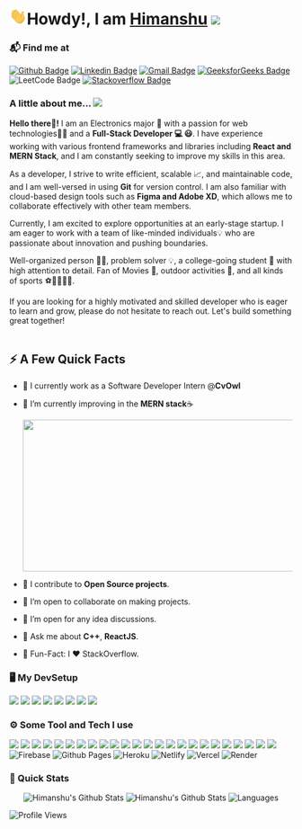 
<h1> <img src="https://raw.githubusercontent.com/ABSphreak/ABSphreak/master/gifs/Hi.gif" height="30px">Howdy!, I am <a href="https://github.com/Himanshu-370">Himanshu</a> <img height="30px" src="https://emojis.slackmojis.com/emojis/images/1531849430/4246/blob-sunglasses.gif?1531849430"></h1>
</h1>

### 📬 Find me at

[![Github Badge](https://img.shields.io/badge/GitHub-100000?style=for-the-badge&logo=github&logoColor=white)](https://github.com/Himanshu-370)
[![Linkedin Badge](https://img.shields.io/badge/LinkedIn-0077B5?style=for-the-badge&logo=linkedin&logoColor=white)](https://www.linkedin.com/in/himanshu-singh-85454b160/)
[![Gmail Badge](https://img.shields.io/badge/Gmail-D14836?style=for-the-badge&logo=gmail&logoColor=white)](mailto:himanshuich20@gmail.com)
[![GeeksforGeeks Badge](https://img.shields.io/badge/GeeksforGeeks-298D46?style=for-the-badge&logo=geeksforgeeks&logoColor=white)](https://auth.geeksforgeeks.org/user/himanshuich20/profile)
![LeetCode Badge](https://img.shields.io/badge/LeetCode-000000?style=for-the-badge&logo=LeetCode&logoColor=#d16c06)
[![Stackoverflow Badge](https://img.shields.io/badge/Stack_Overflow-FE7A16?style=for-the-badge&logo=stack-overflow&logoColor=white)](https://stackoverflow.com/users/19116823/himanshu-singh)

### A little about me... <img src="https://media.giphy.com/media/VgCDAzcKvsR6OM0uWg/giphy.gif" width="50">

**Hello there👋!** I am an Electronics major 📖 with a passion for web technologies🧑‍💻 and a **Full-Stack Developer 💻 😃**. I have experience working with various frontend frameworks and libraries including **React and MERN Stack**, and I am constantly seeking to improve my skills in this area.

As a developer, I strive to write efficient, scalable 📈, and maintainable code, and I am well-versed in using **Git** for version control. I am also familiar with cloud-based design tools such as **Figma and Adobe XD**, which allows me to collaborate effectively with other team members.

Currently, I am excited to explore opportunities at an early-stage startup. I am eager to work with a team of like-minded individuals💡 who are passionate about innovation and pushing boundaries.

Well-organized person 👨‍💼, problem solver 💡, a college-going student 🏫 with high attention to detail. Fan of Movies 🍿, outdoor activities 👟, and all kinds of sports ⚽🏏🏓🏊‍♂️.

If you are looking for a highly motivated and skilled developer who is eager to learn and grow, please do not hesitate to reach out. Let's build something great together!
<br/><br/>

## ⚡️ A Few Quick Facts

- 🔭 I currently work as a Software Developer Intern @**CvOwl**
- 🌱 I’m currently improving in the **MERN stack**☕

  <img width="490" height="270" src="https://media.giphy.com/media/toXKzaJP3WIgM/giphy.gif" align=center>

- 📝 I contribute to **Open Source projects**.
- 👯 I’m open to collaborate on making projects.
- 🤔 I’m open for any idea discussions.
- 💬 Ask me about **C++**, **ReactJS**.
- 🎉 Fun-Fact: I ❤️ StackOverflow.

### 🖥️ My DevSetup

<img src="https://img.shields.io/badge/Intel%20Core_i5_10th-0071C5?style=for-the-badge&logo=intel&logoColor=white"> <img src="https://img.shields.io/badge/NVIDIA-GTX1650-76B900?style=for-the-badge&logo=nvidia&logoColor=white"> <img src="https://img.shields.io/badge/windows%20terminal-4D4D4D?style=for-the-badge&logo=windows%20terminal&logoColor=white"> <img src="https://img.shields.io/badge/Windows-0078D6?style=for-the-badge&logo=windows&logoColor=white"> <img src="https://img.shields.io/badge/Spotify-1ED760?&style=for-the-badge&logo=spotify&logoColor=white"> <img src="https://img.shields.io/badge/Google_chrome-4285F4?style=for-the-badge&logo=Google-chrome&logoColor=white"> <img src="https://img.shields.io/badge/YouTube-FF0000?style=for-the-badge&logo=youtube&logoColor=white"> <img src="https://img.shields.io/badge/VSCode-0078D4?style=for-the-badge&logo=visual%20studio%20code&logoColor=white">


### ⚙️ Some Tool and Tech I use

<img height="30" src="https://img.shields.io/badge/C%2B%2B-00599C?style=for-the-badge&logo=c%2B%2B&logoColor=white"> <img height="30" src="https://img.shields.io/badge/c-%2300599C.svg?style=for-the-badge&logo=c&logoColor=white"> <img height="30" src="https://img.shields.io/badge/HTML5-E34F26?style=for-the-badge&logo=html5&logoColor=white"> <img height="30" src="https://img.shields.io/badge/CSS3-1572B6?style=for-the-badge&logo=css3&logoColor=white"> <img height="30" src="https://img.shields.io/badge/JavaScript-323330?style=for-the-badge&logo=javascript&logoColor=F7DF1E"> <img height="30" src="https://img.shields.io/badge/React-20232A?style=for-the-badge&logo=react&logoColor=61DAFB"> <img height="30" src="https://img.shields.io/badge/React_Router-CA4245?style=for-the-badge&logo=react-router&logoColor=white"> <img height="30" src="https://img.shields.io/badge/vite-%23646CFF.svg?style=for-the-badge&logo=vite&logoColor=white"> <img height="30" src="https://img.shields.io/badge/Next-black?style=for-the-badge&logo=next.js&logoColor=white"> <img height="30" src="https://img.shields.io/badge/Node.js-339933?style=for-the-badge&logo=nodedotjs&logoColor=white"> <img height="30" src="https://img.shields.io/badge/NODEMON-%23323330.svg?style=for-the-badge&logo=nodemon&logoColor=%BBDEAD"> <img height="30" src="https://img.shields.io/badge/express.js-%23404d59.svg?style=for-the-badge&logo=express&logoColor=%2361DAFB"> <img height="30" src="https://img.shields.io/badge/NPM-%23CB3837.svg?style=for-the-badge&logo=npm&logoColor=white"> <img height="30" src="https://img.shields.io/badge/MongoDB-4EA94B?style=for-the-badge&logo=mongodb&logoColor=white"> <img height="30" src="https://img.shields.io/badge/Bootstrap-563D7C?style=for-the-badge&logo=bootstrap&logoColor=white"> <img height="30" src="https://img.shields.io/badge/tailwindcss-%2338B2AC.svg?style=for-the-badge&logo=tailwind-css&logoColor=white"> <img height="30" src="https://img.shields.io/badge/Material%20UI-007FFF?style=for-the-badge&logo=mui&logoColor=white"> <img height="30" src="https://img.shields.io/badge/-AntDesign-%230170FE?style=for-the-badge&logo=ant-design&logoColor=white"> <img height="30" src="https://img.shields.io/badge/chart.js-F5788D.svg?style=for-the-badge&logo=chart.js&logoColor=white"> <img height="30" src="https://img.shields.io/badge/green%20sock-88CE02?style=for-the-badge&logo=greensock&logoColor=white"> <img height="30" src="https://img.shields.io/badge/JWT-black?style=for-the-badge&logo=JSON%20web%20tokens"> <img height="30" src="https://img.shields.io/badge/git-%23F05033.svg?style=for-the-badge&logo=git&logoColor=white"> <img height="30" src="https://img.shields.io/badge/GitHub-100000?style=for-the-badge&logo=github&logoColor=white"> <img height="30" src="https://img.shields.io/badge/GitLab-330F63?style=for-the-badge&logo=gitlab&logoColor=white"> ![Firebase](https://img.shields.io/badge/firebase-%23039BE5.svg?style=for-the-badge&logo=firebase) ![Github Pages](https://img.shields.io/badge/github%20pages-121013?style=for-the-badge&logo=github&logoColor=white) ![Heroku](https://img.shields.io/badge/heroku-%23430098.svg?style=for-the-badge&logo=heroku&logoColor=white) ![Netlify](https://img.shields.io/badge/netlify-%23000000.svg?style=for-the-badge&logo=netlify&logoColor=#00C7B7) ![Vercel](https://img.shields.io/badge/vercel-%23000000.svg?style=for-the-badge&logo=vercel&logoColor=white) ![Render](https://img.shields.io/badge/Render-%46E3B7.svg?style=for-the-badge&logo=render&logoColor=white)

### 🚀 Quick Stats

<p align="center">
<img width="450"  src="https://github-readme-stats.vercel.app/api?username=Himanshu-370" alt="Himanshu's Github Stats" />

<img width="450"  src="https://github-readme-streak-stats.herokuapp.com/?user=Himanshu-370" alt="Himanshu's Github Stats" />

<img width="450"  src="https://github-readme-stats.vercel.app/api/top-langs/?username=Himanshu-370&layout=compact" alt="Languages" />

</p>

![Profile Views](https://komarev.com/ghpvc/?username=Himanshu-370)
